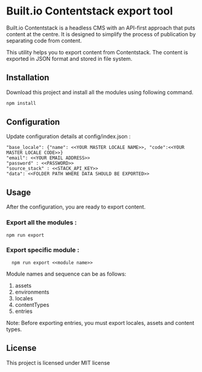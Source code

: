 # Built.io Contentstack export tool

Built.io Contentstack is a headless CMS with an API-first approach that puts content at the centre. It is designed to simplify the process of publication by separating code from content.

This utility helps you to export content from Contentstack. The content is exported in JSON format and stored in file system.

## Installation

Download this project and install all the modules using following command.

```bash
npm install
```

## Configuration

Update configuration details at config/index.json :

```
"base_locale": {"name": <<YOUR MASTER LOCALE NAME>>, "code":<<YOUR MASTER LOCALE CODE>>}
"email": <<YOUR EMAIL ADDRESS>>
"password" : <<PASSWORD>>
"source_stack" : <<STACK_API_KEY>>
"data": <<FOLDER PATH WHERE DATA SHOULD BE EXPORTED>>
  ```
    
## Usage
  
After the configuration, you are ready to export content.

### Export all the modules :

  ```
  npm run export 
  ```
  
### Export specific module :
  
```
  npm run export <<module name>>
 ```
 
 Module names and sequence can be as follows:
 1. assets
 2. environments
 3. locales
 4. contentTypes
 5. entries
 
Note: Before exporting entries, you must export locales, assets and content types.

## License
This project is licensed under MIT license
